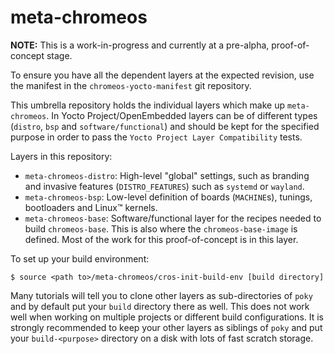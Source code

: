 # meta-chromeos

**NOTE:** This is a work-in-progress and currently at a pre-alpha,
proof-of-concept stage.

To ensure you have all the dependent layers at the expected revision, use the
manifest in the `chromeos-yocto-manifest` git repository.

This umbrella repository holds the individual layers which make up
`meta-chromeos`. In Yocto Project/OpenEmbedded layers can be of different types
(`distro`, `bsp` and `software/functional`) and should be kept for the
specified purpose in order to pass the `Yocto Project Layer Compatibility` tests.

Layers in this repository:
* `meta-chromeos-distro`:  High-level "global" settings, such as branding
and invasive features (`DISTRO_FEATURES`) such as `systemd` or `wayland`.
* `meta-chromeos-bsp`:  Low-level definition of boards (`MACHINE`s), tunings,
bootloaders and Linux™ kernels.
* `meta-chromeos-base`:  Software/functional layer for the recipes needed to
build `chromeos-base`. This is also where the `chromeos-base-image` is defined.
Most of the work for this proof-of-concept is in this layer.

To set up your build environment:

```shell
$ source <path to>/meta-chromeos/cros-init-build-env [build directory]
```

Many tutorials will tell you to clone other layers as sub-directories of
`poky` and by default put your `build` directory there as well. This does not
work well when working on multiple projects or different build configurations.
It is strongly recommended to keep your other layers as siblings of `poky` and
put your `build-<purpose>` directory on a disk with lots of fast scratch storage.
